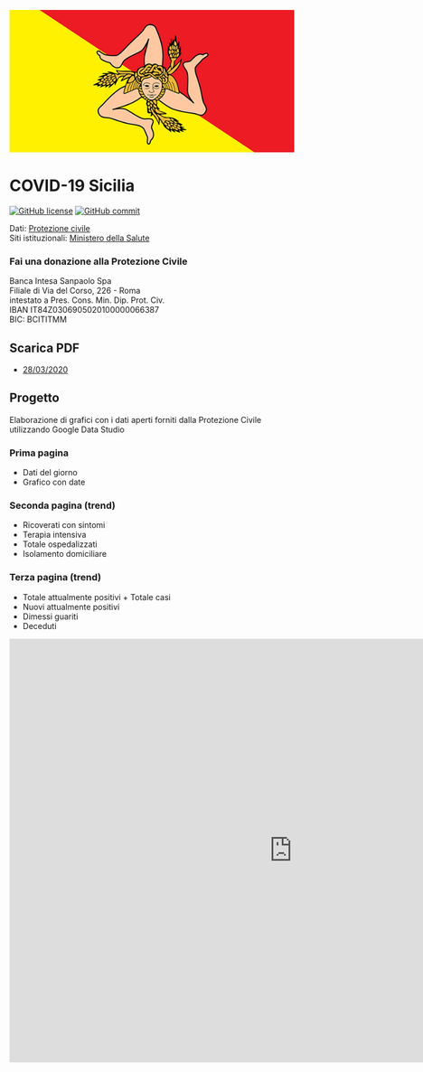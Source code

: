 ![Sicilia](https://github.com/maximilianventura/covid-19/blob/master/sicilia-covid-19.jpg)

# COVID-19 Sicilia

[![GitHub license](https://img.shields.io/badge/License-Creative%20Commons%20Attribution%204.0%20International-blue)](https://github.com/pcm-dpc/COVID-19/blob/master/LICENSE)
[![GitHub commit](https://img.shields.io/github/last-commit/maximilianventura/COVID-19)](https://github.com/maximilianventura/COVID-19/commits/master)

Dati: [Protezione civile](https://github.com/pcm-dpc/COVID-19)<br>
Siti istituzionali: [Ministero della Salute](http://www.salute.gov.it/nuovocoronavirus)

### Fai una donazione alla Protezione Civile 

Banca Intesa Sanpaolo Spa<br>
Filiale di Via del Corso, 226 - Roma<br>
intestato a Pres. Cons. Min. Dip. Prot. Civ.<br>
IBAN IT84Z0306905020100000066387<br>
BIC: BCITITMM  

## Scarica PDF
- [28/03/2020](https://github.com/maximilianventura/covid-19/blob/master/2020_03_28_COVID-19-SICILIA.pdf)

## Progetto
Elaborazione di grafici con i dati aperti forniti dalla Protezione Civile utilizzando Google Data Studio

### Prima pagina
- Dati del giorno
- Grafico con date

### Seconda pagina (trend)
- Ricoverati con sintomi
- Terapia intensiva
- Totale ospedalizzati
- Isolamento domiciliare

### Terza pagina (trend)
- Totale attualmente positivi + Totale casi
- Nuovi attualmente positivi
- Dimessi guariti
- Deceduti

<iframe width="1000" height="750" src="https://datastudio.google.com/embed/reporting/f2733b82-147a-482b-86ab-00eea5ad5629/page/lyDKB" frameborder="0" style="border:0" allowfullscreen></iframe> 
